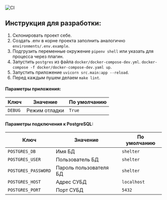 ![CI](https://github.com/shelter-team/rest-backend/workflows/CI/badge.svg)

## Инструкция для разработки:
1) Склонировать проект себе.
2) Создать .env в корне проекта заполнить аналогично `environments/.env.example`.
3) Подгрузить переменные окружение `pipenv shell` или указать для процесса через плагин.
4) Запустить `postgres` из файла `docker/docker-compose-dev.yml`. `docker-compose -f docker/docker-compose-dev.yaml up`.
5) Запустить приложение `uvicorn src.main:app --reload`.
6) Перед каждым пушем делаем `make lint`.

#### Параметры приложения:

|       Ключ        |     Значение     |   По умолчанию   |
|-------------------|------------------|------------------|
|`DEBUG`| Режим отладки |`True`|


#### Параметры подключения к PostgreSQL:

|       Ключ        |     Значение     |   По умолчанию   |
|-------------------|------------------|------------------|
|`POSTGRES_DB`| Имя БД | `shelter` |
|`POSTGRES_USER`| Пользователь БД | `shelter` |
|`POSTGRES_PASSWORD`| Пароль пользователя БД | `shelter` |
|`POSTGRES_HOST`| Адрес СУБД | `localhost` |
|`POSTGRES_PORT`| Порт СУБД | `5432` |

